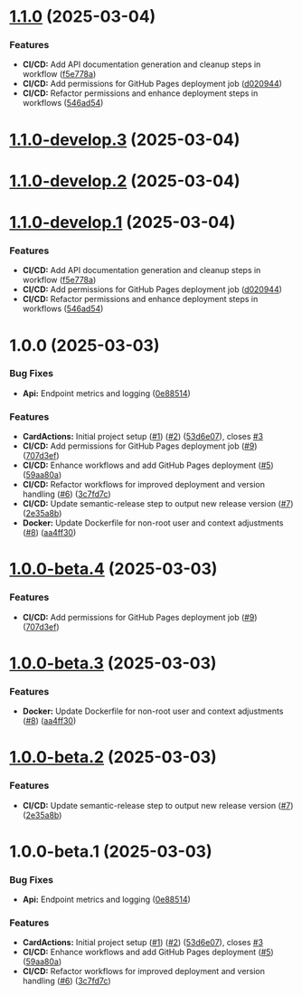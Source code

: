 # [1.1.0](https://github.com/leszekszpunar/CardActions.Api/compare/v1.0.0...v1.1.0) (2025-03-04)


### Features

* **CI/CD:** Add API documentation generation and cleanup steps in workflow ([f5e778a](https://github.com/leszekszpunar/CardActions.Api/commit/f5e778a3325393e350503edc0160aeda48327ae7))
* **CI/CD:** Add permissions for GitHub Pages deployment job ([d020944](https://github.com/leszekszpunar/CardActions.Api/commit/d0209446d6b7fd1a04233a6a9ce4081f408d86e5))
* **CI/CD:** Refactor permissions and enhance deployment steps in workflows ([546ad54](https://github.com/leszekszpunar/CardActions.Api/commit/546ad54ae496eada06274e443278b126de66dc43))

# [1.1.0-develop.3](https://github.com/leszekszpunar/CardActions.Api/compare/v1.1.0-develop.2...v1.1.0-develop.3) (2025-03-04)

# [1.1.0-develop.2](https://github.com/leszekszpunar/CardActions.Api/compare/v1.1.0-develop.1...v1.1.0-develop.2) (2025-03-04)

# [1.1.0-develop.1](https://github.com/leszekszpunar/CardActions.Api/compare/v1.0.0...v1.1.0-develop.1) (2025-03-04)


### Features

* **CI/CD:** Add API documentation generation and cleanup steps in workflow ([f5e778a](https://github.com/leszekszpunar/CardActions.Api/commit/f5e778a3325393e350503edc0160aeda48327ae7))
* **CI/CD:** Add permissions for GitHub Pages deployment job ([d020944](https://github.com/leszekszpunar/CardActions.Api/commit/d0209446d6b7fd1a04233a6a9ce4081f408d86e5))
* **CI/CD:** Refactor permissions and enhance deployment steps in workflows ([546ad54](https://github.com/leszekszpunar/CardActions.Api/commit/546ad54ae496eada06274e443278b126de66dc43))

# 1.0.0 (2025-03-03)


### Bug Fixes

* **Api:** Endpoint metrics and logging ([0e88514](https://github.com/leszekszpunar/CardActions.Api/commit/0e885146bb62eaacc41b56e9f5bec33059282374))


### Features

* **CardActions:** Initial project setup ([#1](https://github.com/leszekszpunar/CardActions.Api/issues/1)) ([#2](https://github.com/leszekszpunar/CardActions.Api/issues/2)) ([53d6e07](https://github.com/leszekszpunar/CardActions.Api/commit/53d6e0717eed3217c502f63f943a56595664e093)), closes [#3](https://github.com/leszekszpunar/CardActions.Api/issues/3)
* **CI/CD:** Add permissions for GitHub Pages deployment job ([#9](https://github.com/leszekszpunar/CardActions.Api/issues/9)) ([707d3ef](https://github.com/leszekszpunar/CardActions.Api/commit/707d3efc11552a15d5cb34f420a7177e72d37a6c))
* **CI/CD:** Enhance workflows and add GitHub Pages deployment ([#5](https://github.com/leszekszpunar/CardActions.Api/issues/5)) ([59aa80a](https://github.com/leszekszpunar/CardActions.Api/commit/59aa80ae4082fd1acfd7e735eeced878795d661a))
* **CI/CD:** Refactor workflows for improved deployment and version handling ([#6](https://github.com/leszekszpunar/CardActions.Api/issues/6)) ([3c7fd7c](https://github.com/leszekszpunar/CardActions.Api/commit/3c7fd7c8515dc2fa4c91e8c594ed25417152bb29))
* **CI/CD:** Update semantic-release step to output new release version ([#7](https://github.com/leszekszpunar/CardActions.Api/issues/7)) ([2e35a8b](https://github.com/leszekszpunar/CardActions.Api/commit/2e35a8b073791169fba69d0248432ca0dd760b6e))
* **Docker:** Update Dockerfile for non-root user and context adjustments ([#8](https://github.com/leszekszpunar/CardActions.Api/issues/8)) ([aa4ff30](https://github.com/leszekszpunar/CardActions.Api/commit/aa4ff30a31548a48f8216dcd593c5631fa360e31))

# [1.0.0-beta.4](https://github.com/leszekszpunar/CardActions.Api/compare/v1.0.0-beta.3...v1.0.0-beta.4) (2025-03-03)


### Features

* **CI/CD:** Add permissions for GitHub Pages deployment job ([#9](https://github.com/leszekszpunar/CardActions.Api/issues/9)) ([707d3ef](https://github.com/leszekszpunar/CardActions.Api/commit/707d3efc11552a15d5cb34f420a7177e72d37a6c))

# [1.0.0-beta.3](https://github.com/leszekszpunar/CardActions.Api/compare/v1.0.0-beta.2...v1.0.0-beta.3) (2025-03-03)


### Features

* **Docker:** Update Dockerfile for non-root user and context adjustments ([#8](https://github.com/leszekszpunar/CardActions.Api/issues/8)) ([aa4ff30](https://github.com/leszekszpunar/CardActions.Api/commit/aa4ff30a31548a48f8216dcd593c5631fa360e31))

# [1.0.0-beta.2](https://github.com/leszekszpunar/CardActions.Api/compare/v1.0.0-beta.1...v1.0.0-beta.2) (2025-03-03)


### Features

* **CI/CD:** Update semantic-release step to output new release version ([#7](https://github.com/leszekszpunar/CardActions.Api/issues/7)) ([2e35a8b](https://github.com/leszekszpunar/CardActions.Api/commit/2e35a8b073791169fba69d0248432ca0dd760b6e))

# 1.0.0-beta.1 (2025-03-03)


### Bug Fixes

* **Api:** Endpoint metrics and logging ([0e88514](https://github.com/leszekszpunar/CardActions.Api/commit/0e885146bb62eaacc41b56e9f5bec33059282374))


### Features

* **CardActions:** Initial project setup ([#1](https://github.com/leszekszpunar/CardActions.Api/issues/1)) ([#2](https://github.com/leszekszpunar/CardActions.Api/issues/2)) ([53d6e07](https://github.com/leszekszpunar/CardActions.Api/commit/53d6e0717eed3217c502f63f943a56595664e093)), closes [#3](https://github.com/leszekszpunar/CardActions.Api/issues/3)
* **CI/CD:** Enhance workflows and add GitHub Pages deployment ([#5](https://github.com/leszekszpunar/CardActions.Api/issues/5)) ([59aa80a](https://github.com/leszekszpunar/CardActions.Api/commit/59aa80ae4082fd1acfd7e735eeced878795d661a))
* **CI/CD:** Refactor workflows for improved deployment and version handling ([#6](https://github.com/leszekszpunar/CardActions.Api/issues/6)) ([3c7fd7c](https://github.com/leszekszpunar/CardActions.Api/commit/3c7fd7c8515dc2fa4c91e8c594ed25417152bb29))
